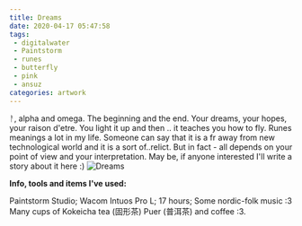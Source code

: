 ```yaml
---
title: Dreams
date: 2020-04-17 05:47:58
tags:
 - digitalwater
 - Paintstorm
 - runes
 - butterfly
 - pink
 - ansuz
categories: artwork
---
```

ᚨ, alpha and omega. The beginning and the end. Your dreams, your hopes, your raison d'etre. You light it up and then .. it teaches you how to fly.
Runes meanings a lot in my life. Someone can say that it is a fr away from new technological world and it is a sort of..relict. But in fact - all depends on your point of view and your interpretation. May be, if anyone interested I'll write a story about it here :)
![Dreams](https://i.imgur.com/JThLtx4.png)
<!-- more -->
**Info, tools and items I've used:**

Paintstorm Studio;
Wacom Intuos Pro L;
17 hours;
Some nordic-folk music :3
Many cups of Kokeicha tea (固形茶) Puer (普洱茶) and coffee :3.
